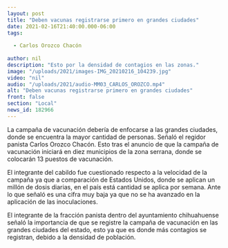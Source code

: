 ```yaml
---
layout: post
title: "Deben vacunas registrarse primero en grandes ciudades"
date: 2021-02-16T21:40:00.000-06:00
tags:
  
  - Carlos Orozco Chacón
  
author: nil
description: "Esto por la densidad de contagios en las zonas."
image: "/uploads/2021/images-IMG_20210216_104239.jpg"
video: "nil"
audio: "/uploads/2021/audio-MM03_CARLOS_OROZCO.mp4"
alt: "Deben vacunas registrarse primero en grandes ciudades"
front: false
section: "Local"
news_id: 182966
---
```


La campaña de vacunación debería de enfocarse a las grandes ciudades, donde se encuentra la mayor cantidad de personas. Señaló el regidor panista Carlos Orozco Chacón. Esto tras el anuncio de que la campaña de vacunación iniciará en diez municipios de la zona serrana, donde se colocarán 13 puestos de vacunación.

El integrante del cabildo fue cuestionado respecto a la velocidad de la campaña ya que a comparación de Estados Unidos, donde se aplican un millón de dosis diarias, en el país está cantidad se aplica por semana. Ante lo que señaló es una cifra muy baja ya que no se ha avanzado en la aplicación de las inoculaciones.

El integrante de la fracción panista dentro del ayuntamiento chihuahuense señaló la importancia de que se registre la campaña de vacunación en las grandes ciudades del estado, esto ya que es donde más contagios se registran, debido a la densidad de población.
